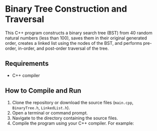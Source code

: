 # Binary Tree Construction and Traversal

This C++ program constructs a binary search tree (BST) from 40 random natural numbers (less than 100), saves them in their original generated order, creates a linked list using the nodes of the BST, and performs pre-order, in-order, and post-order traversal of the tree.

## Requirements
- C++ compiler

## How to Compile and Run
1. Clone the repository or download the source files (`main.cpp`, `BinaryTree.h`, `LinkedList.h`).
2. Open a terminal or command prompt.
3. Navigate to the directory containing the source files.
4. Compile the program using your C++ compiler. For example:
